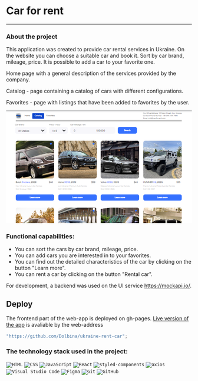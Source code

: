# Car for rent
***
### About the project
This application was created to provide car rental services in Ukraine. On the website you can choose a suitable car and book it. Sort by car brand, mileage, price. It is possible to add a car to your favorite one.

Home page with a general description of the services provided by the company.

Catalog - page containing a catalog of cars with different configurations.

Favorites - page with listings that have been added to favorites by the user.

![app rent for car](carforrent.png)
### Functional capabilities:
* You can sort the cars by car brand, mileage, price.
* You can add cars you are interested in to your favorites.
* You can find out the detailed characteristics of the car by clicking on the button "Learn more".
* You can rent a car by clicking on the button "Rental car".


For development, a backend was used on the UI service https://mockapi.io/.



## Deploy

The frontend part of the web-app is deployed on gh-pages.
[Live version of the app](https://dolbina.github.io/ukraine-rent-car/) is avaliable by the web-address

```javascript
"https://github.com/Dolbina/ukraine-rent-car";
```

### The technology stack used in the project:

<code><img height="55" src="https://user-images.githubusercontent.com/25181517/192158954-f88b5814-d510-4564-b285-dff7d6400dad.png" alt="HTML" title="HTML" /></code>
<code><img height="55" src="https://user-images.githubusercontent.com/25181517/183898674-75a4a1b1-f960-4ea9-abcb-637170a00a75.png" alt="CSS" title="CSS" /></code>
<code><img height="55" src="https://user-images.githubusercontent.com/25181517/117447155-6a868a00-af3d-11eb-9cfe-245df15c9f3f.png" alt="JavaScript" title="JavaScript" /></code>
<code><img height="55" src="https://user-images.githubusercontent.com/25181517/183897015-94a058a6-b86e-4e42-a37f-bf92061753e5.png" alt="React" title="React" /></code>
<code><img height="55" src="https://raw.githubusercontent.com/styled-components/brand/master/styled-components.png" alt="styled-components" title="styled-components" /></code>
<code><img height="55" src="https://avatars.githubusercontent.com/u/32372333?s=48&v=4" alt="axios" title="axios" /></code>
<code><img height="55" src="https://user-images.githubusercontent.com/25181517/192108891-d86b6220-e232-423a-bf5f-90903e6887c3.png" alt="Visual Studio Code" title="Visual Studio Code" /></code>
<code><img height="55" src="https://user-images.githubusercontent.com/25181517/189715289-df3ee512-6eca-463f-a0f4-c10d94a06b2f.png" alt="Figma" title="Figma" /></code>
<code><img height="55" src="https://user-images.githubusercontent.com/25181517/192108372-f71d70ac-7ae6-4c0d-8395-51d8870c2ef0.png" alt="Git" title="Git" /></code>
<code><img height="55" src="https://user-images.githubusercontent.com/25181517/192108374-8da61ba1-99ec-41d7-80b8-fb2f7c0a4948.png" alt="GitHub" title="GitHub" /></code>
